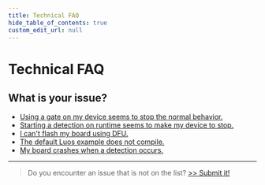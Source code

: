 ```yaml
---
title: Technical FAQ
hide_table_of_contents: true
custom_edit_url: null
---
```


#

<h1 className="no-break">Technical FAQ</h1>

## What is your issue?

- [Using a gate on my device seems to stop the normal behavior.](/faq/detection-reconfig)
- [Starting a detection on runtime seems to make my device to stop.](/faq/detection-reconfig)
- [I can't flash my board using DFU.](/faq/dfu)
- [The default Luos example does not compile.](/faq/application-compile)
- [My board crashes when a detection occurs.](/faq/application-default-handler)

---

> Do you encounter an issue that is not on the list? [>> Submit it!](/faq/add-issue)
